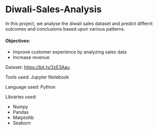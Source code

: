 # Diwali-Sales-Analysis

In this project, we analyse the diwali sales dataset and predict differnt outcomes and conclusions based upon various patterns.

#### Objectives:
 - Improve customer experience by analyzing sales data
 - Increase revenue

Dataset: https://bit.ly/3zE3Aau 

Tools used: Jupyter Notebook

Language used: Python

Libraries used: 
 - Numpy
 - Pandas
 - Matplotlib
 - Seaborn
